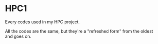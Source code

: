 # HPC1
Every codes used in my HPC project.

All the codes are the same, but they're a "refreshed form" from the oldest and goes on.

